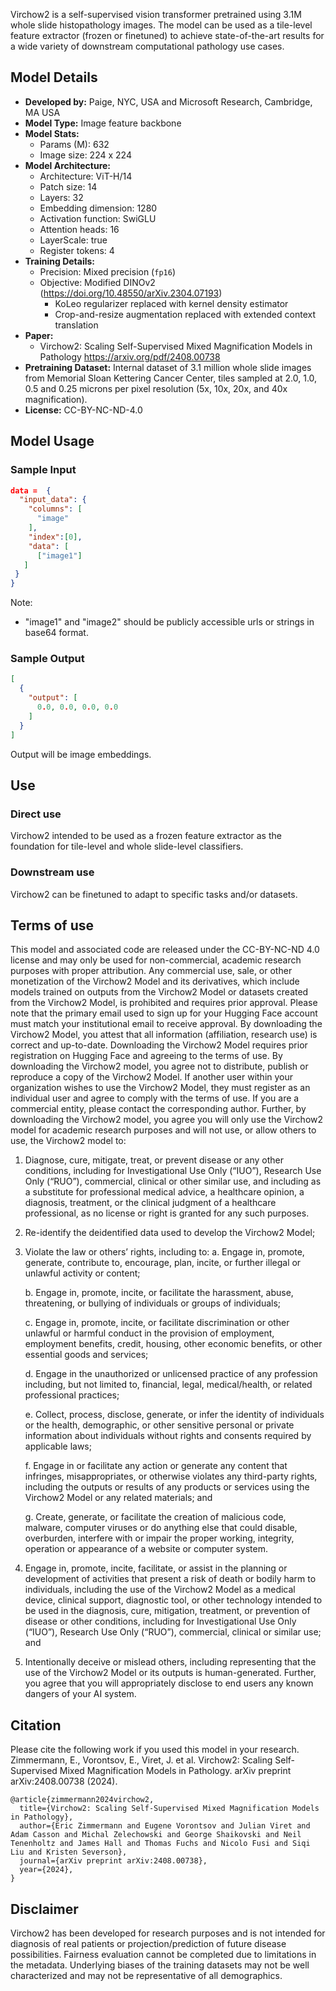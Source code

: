 Virchow2 is a self-supervised vision transformer pretrained using 3.1M whole slide histopathology images. The model can be used as a tile-level feature extractor (frozen or finetuned) to achieve state-of-the-art results for a wide variety of downstream computational pathology use cases.

## Model Details
- **Developed by:** Paige, NYC, USA and Microsoft Research, Cambridge, MA USA
- **Model Type:** Image feature backbone
- **Model Stats:**
  - Params (M): 632
  - Image size: 224 x 224
- **Model Architecture:**
  - Architecture: ViT-H/14
  - Patch size: 14
  - Layers: 32
  - Embedding dimension: 1280
  - Activation function: SwiGLU
  - Attention heads: 16
  - LayerScale: true
  - Register tokens: 4
- **Training Details:**
  - Precision: Mixed precision (`fp16`)
  - Objective: Modified DINOv2 (https://doi.org/10.48550/arXiv.2304.07193)
    - KoLeo regularizer replaced with kernel density estimator
    - Crop-and-resize augmentation replaced with extended context translation
- **Paper:**
  - Virchow2: Scaling Self-Supervised Mixed Magnification Models in Pathology https://arxiv.org/pdf/2408.00738
- **Pretraining Dataset:** Internal dataset of 3.1 million whole slide images from Memorial Sloan Kettering Cancer Center, tiles sampled at 2.0, 1.0, 0.5 and 0.25 microns per pixel resolution (5x, 10x, 20x, and 40x magnification).
- **License:** CC-BY-NC-ND-4.0

## Model Usage

### Sample Input

```json
data =  {
  "input_data": {
    "columns": [
      "image"
    ],
    "index":[0],
    "data": [
      ["image1"]
   ]
 }
}
```
Note:
- "image1" and "image2" should be publicly accessible urls or strings in base64 format.

### Sample Output
```json
[
  {
    "output": [
      0.0, 0.0, 0.0, 0.0
    ]
  }
]
```
Output will be image embeddings.

## Use
### Direct use
Virchow2 intended to be used as a frozen feature extractor as the foundation for tile-level and whole slide-level classifiers.
### Downstream use
Virchow2 can be finetuned to adapt to specific tasks and/or datasets.
## Terms of use
This model and associated code are released under the CC-BY-NC-ND 4.0 license and may only be used for non-commercial, academic research purposes with proper attribution. Any commercial use, sale, or other monetization of the Virchow2 Model and its derivatives, which include models trained on outputs from the Virchow2 Model or datasets created from the Virchow2 Model, is prohibited and requires prior approval. Please note that the primary email used to sign up for your Hugging Face account must match your institutional email to receive approval. By downloading the Virchow2 Model, you attest that all information (affiliation, research use) is correct and up-to-date. Downloading the Virchow2 Model requires prior registration on Hugging Face and agreeing to the terms of use. By downloading the Virchow2 model, you agree not to distribute, publish or reproduce a copy of the Virchow2 Model. If another user within your organization wishes to use the Virchow2 Model, they must register as an individual user and agree to comply with the terms of use. If you are a commercial entity, please contact the corresponding author.
Further, by downloading the Virchow2 model, you agree you will only use the Virchow2 model for academic research purposes and will not use, or allow others to use, the Virchow2 model to:
  
  1. Diagnose, cure, mitigate, treat, or prevent disease or any other conditions, including for Investigational Use Only (“IUO”), Research Use Only (“RUO”), commercial, clinical or other similar use, and including as a substitute for professional medical advice, a healthcare opinion, a diagnosis, treatment, or the clinical judgment of a healthcare professional, as no license or right is granted for any such purposes.
  
  2. Re-identify the deidentified data used to develop the Virchow2 Model;
  
  3. Violate the law or others’ rights, including to:
      a. Engage in, promote, generate, contribute to, encourage, plan, incite, or further illegal or unlawful activity or content;
     
      b. Engage in, promote, incite, or facilitate the harassment, abuse, threatening, or bullying of individuals or groups of individuals;
     
      c. Engage in, promote, incite, or facilitate discrimination or other unlawful or harmful conduct in the provision of employment, employment benefits, credit, housing, other economic benefits, or other essential goods and services;
     
      d. Engage in the unauthorized or unlicensed practice of any profession including, but not limited to, financial, legal, medical/health, or related professional practices;
     
      e. Collect, process, disclose, generate, or infer the identity of individuals or the health, demographic, or other sensitive personal or private information about individuals without rights and consents required by applicable laws;
     
      f. Engage in or facilitate any action or generate any content that infringes, misappropriates, or otherwise violates any third-party rights, including the outputs or results of any products or services using the Virchow2 Model or any related materials; and
     
      g. Create, generate, or facilitate the creation of malicious code, malware, computer viruses or do anything else that could disable, overburden, interfere with or impair the proper working, integrity, operation or appearance of a website or computer system.
     
  5. Engage in, promote, incite, facilitate, or assist in the planning or development of activities that present a risk of death or bodily harm to individuals, including the use of the Virchow2 Model as a medical device, clinical support, diagnostic tool, or other technology intended to be used in the diagnosis, cure, mitigation, treatment, or prevention of disease or other conditions, including for Investigational Use Only (“IUO”), Research Use Only (“RUO”), commercial, clinical or similar use; and
  
  6. Intentionally deceive or mislead others, including representing that the use of the Virchow2 Model or its outputs is human-generated.
Further, you agree that you will appropriately disclose to end users any known dangers of your AI system.
## Citation
Please cite the following work if you used this model in your research.
Zimmermann, E., Vorontsov, E., Viret, J. et al. Virchow2: Scaling Self-Supervised Mixed Magnification Models in Pathology. arXiv preprint arXiv:2408.00738 (2024).
```
@article{zimmermann2024virchow2,
  title={Virchow2: Scaling Self-Supervised Mixed Magnification Models in Pathology}, 
  author={Eric Zimmermann and Eugene Vorontsov and Julian Viret and Adam Casson and Michal Zelechowski and George Shaikovski and Neil Tenenholtz and James Hall and Thomas Fuchs and Nicolo Fusi and Siqi Liu and Kristen Severson},
  journal={arXiv preprint arXiv:2408.00738},
  year={2024},
}
```
## Disclaimer
Virchow2 has been developed for research purposes and is not intended for diagnosis of real patients or projection/prediction of future disease possibilities.
Fairness evaluation cannot be completed due to limitations in the metadata. Underlying biases of the training datasets may not be well characterized and may not be representative of all demographics.